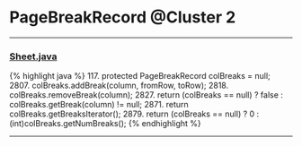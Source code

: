 # PageBreakRecord @Cluster 2

***

### [Sheet.java](https://searchcode.com/codesearch/view/15642365/)
{% highlight java %}
117. protected PageBreakRecord            colBreaks         =     null;
2807.   colBreaks.addBreak(column, fromRow, toRow);
2818.   colBreaks.removeBreak(column);
2827.   return (colBreaks == null) ? false : colBreaks.getBreak(column) != null;
2871.   return colBreaks.getBreaksIterator();
2879.   return (colBreaks == null) ? 0 : (int)colBreaks.getNumBreaks();
{% endhighlight %}

***

